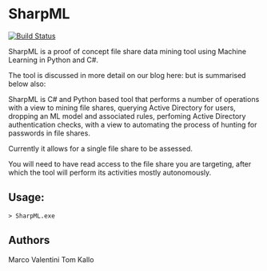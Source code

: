 # SharpML

[![Build Status](https://travis-ci.org/joemccann/dillinger.svg?branch=master)](https://travis-ci.org/joemccann/dillinger)

SharpML is a proof of concept file share data mining tool using Machine Learning in Python and C#.

The tool is discussed in more detail on our blog here: but is summarised below also:

SharpML is C# and Python based tool that performs a number of operations with a view to mining file shares, querying Active Directory for users, dropping an ML model and associated rules, perfoming Active Directory authentication checks, with a view to automating the process of hunting for passwords in file shares.

Currently it allows for a single file share to be assessed.

You will need to have read access to the file share you are targeting, after which the tool will perform its activities mostly autonomously.


## Usage:

```
> SharpML.exe

```

## Authors

Marco Valentini
Tom Kallo
